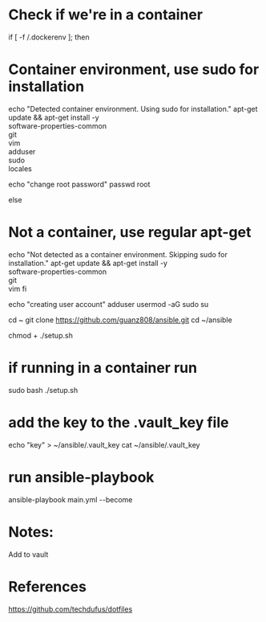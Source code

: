 # Check if we're in a container
if [ -f /.dockerenv ]; then
  # Container environment, use sudo for installation
  echo "Detected container environment. Using sudo for installation."
  apt-get update && apt-get install -y \
    software-properties-common \
    git \
    vim \
    adduser \
    sudo \
    locales

  echo "change root password"
  passwd root

else
  # Not a container, use regular apt-get
  echo "Not detected as a container environment. Skipping sudo for installation."
  apt-get update && apt-get install -y \
    software-properties-common \
    git \
    vim
fi

echo "creating user <userName> account"
adduser <userName>
usermod -aG sudo <userName>
su <userName>

cd ~
git clone https://github.com/guanz808/ansible.git
cd ~/ansible

chmod + ./setup.sh
# if running in a container run
sudo bash ./setup.sh

# add the key to the .vault_key file
echo "key" > ~/ansible/.vault_key
cat ~/ansible/.vault_key

# run ansible-playbook
ansible-playbook main.yml --become

# Notes:
Add <userName> to vault

# References
https://github.com/techdufus/dotfiles